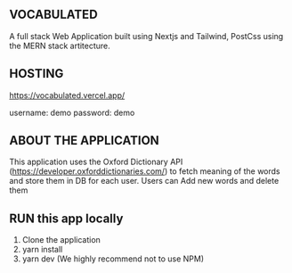 ## VOCABULATED
A full stack Web Application built using Nextjs and Tailwind, PostCss using the MERN stack artitecture.

## HOSTING
https://vocabulated.vercel.app/

username: demo
password: demo

## ABOUT THE APPLICATION
This application uses the Oxford Dictionary API (https://developer.oxforddictionaries.com/) to fetch meaning of the words and store them in DB for each user.
Users can Add new words and delete them

## RUN this app locally
  1) Clone the application
  2) yarn install
  3) yarn dev
  (We highly recommend not to use NPM)